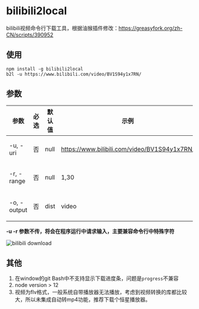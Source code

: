 # bilibili2local

bilibili视频命令行下载工具，根据油猴插件修改：https://greasyfork.org/zh-CN/scripts/390952

## 使用

```shell
npm install -g bilibili2local
b2l -u https://www.bilibili.com/video/BV1S94y1x7RN/
```

## 参数

|参数|必选|默认值| 示例 | 含义 |
| -- | -- | -- | -- | -- |
| -u, -uri | 否 | null | https://www.bilibili.com/video/BV1S94y1x7RN/ | bilibili视频网址 |
| -r, -range | 否 | null | 1,30 | 下载集数范围 |
| -o, -output | 否 | dist | video | 输出文件夹 |

**-u -r 参数不传，将会在程序运行中请求输入，主要兼容命令行中特殊字符**

![bilibili download](./b2l.gif)

## 其他

1. 在window的git Bash中不支持显示下载进度条，问题是`progress`不兼容
2. node version > 12
3. 视频为flv格式，一般系统自带播放器无法播放，考虑到视频转换的库都比较大，所以未集成自动转mp4功能，推荐下载个恒星播放器。